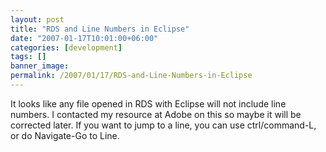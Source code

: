 ```yaml
---
layout: post
title: "RDS and Line Numbers in Eclipse"
date: "2007-01-17T10:01:00+06:00"
categories: [development]
tags: []
banner_image: 
permalink: /2007/01/17/RDS-and-Line-Numbers-in-Eclipse
---
```


It looks like any file opened in RDS with Eclipse will not include line numbers. I contacted my resource at Adobe on this so maybe it will be corrected later. If you want to jump to a line, you can use ctrl/command-L, or do Navigate-Go to Line.